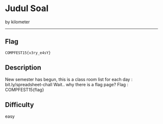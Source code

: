 # Judul Soal

by kilometer

---

## Flag

```
COMPFEST15{v3ry_e4sY}
```

## Description
New semester has begun, this is a class room list for each day :
bit.ly/spreadsheet-chall
Wait.. why there is a flag page?
Flag : COMPFEST15{flag}

## Difficulty
easy
